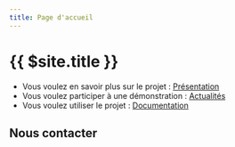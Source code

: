 ```yaml
---
title: Page d'accueil
---
```


# {{ $site.title }}

- Vous voulez en savoir plus sur le projet : [Présentation](https://ocrxtract.netlify.app/presentation.html)
- Vous voulez participer à une démonstration : [Actualités](https://ocrxtract.netlify.app/actualites.html)
- Vous voulez utiliser le projet :  [Documentation](https://ocrxtract.netlify.app/documentation.html)

## Nous contacter [](lab-ia@data.gouv.fr)
